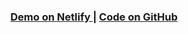 <div align="center">
  <h3>
    <a href="https://loquacious-alpaca-b49b22.netlify.app/"
    target="_blank" rel="noopener noreferrer" >
      Demo on Netlify
    </a>
    <span> | </span>
    <a   href="https://github.com/thejyotipatel/shipping-card-in-reactjs">
      Code on GitHub
    </a>
  </h3>
</div>
